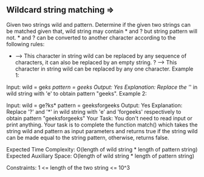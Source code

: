 Wildcard string matching =>
------------------------ 


Given two strings wild and pattern. Determine if the given two strings can be matched given that, wild string may contain * and ? but string pattern will not. * and ? can be converted to another character according to the following rules:

* --> This character in string wild can be replaced by any sequence of characters, it can also be replaced by an empty string.
? --> This character in string wild can be replaced by any one character.
Example 1:

Input: 
wild = ge*ks
pattern = geeks
Output: Yes
Explanation: Replace the '*' in wild string 
with 'e' to obtain pattern "geeks".
Example 2:

Input: 
wild = ge?ks*
pattern = geeksforgeeks
Output: Yes
Explanation: Replace '?' and '*' in wild string with
'e' and 'forgeeks' respectively to obtain pattern 
"geeksforgeeks"
Your Task:
You don't need to read input or print anything. Your task is to complete the function match() which takes the string wild and pattern as input parameters and returns true if the string wild can be made equal to the string pattern, otherwise, returns false.

Expected Time Complexity: O(length of wild string * length of pattern string)
Expected Auxiliary Space: O(length of wild string * length of pattern string)

Constraints:
1 <= length of the two string <= 10^3 

